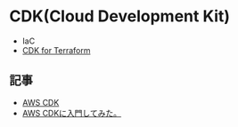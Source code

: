 # CDK(Cloud Development Kit)

- IaC
- [CDK for Terraform](cdktf.md)


## 記事

- [AWS CDK](https://aws.amazon.com/jp/cdk/)
- [AWS CDKに入門してみた。](https://qiita.com/myblackcat7112/items/cfd5fa4c6d1e7b60ad1f)
